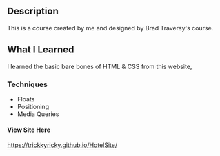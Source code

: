 ## Description
This is a course created by me and designed by Brad Traversy's course.
## What I Learned
I learned the basic bare bones of HTML & CSS from this website,
### Techniques
- Floats
- Positioning
- Media Queries

#### View Site Here
https://trickkyricky.github.io/HotelSite/
